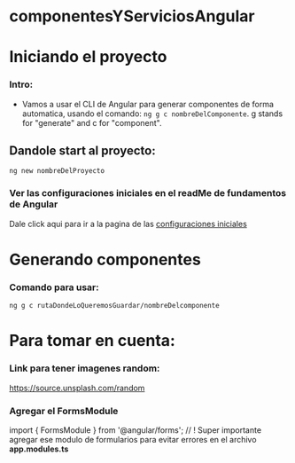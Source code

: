 # componentesYServiciosAngular
# Iniciando el proyecto

### Intro: 

 - Vamos a usar el CLI de Angular para generar componentes de forma automatica, usando el comando: 
    `ng g c nombreDelComponente`. g stands for "generate" and c for "component".

## Dandole start al proyecto: 

  `ng new nombreDelProyecto` 

### Ver las configuraciones iniciales en el readMe de fundamentos de Angular 

  Dale click aqui para ir a la pagina de las [configuraciones iniciales](https://github.com/angelDariaux/fundamentosAngular/blob/master/README.md)

# Generando componentes 
### Comando para usar: 

`ng g c rutaDondeLoQueremosGuardar/nombreDelcomponente` 

# Para tomar en cuenta:

### Link para tener imagenes random: 
  https://source.unsplash.com/random


### Agregar el FormsModule 

import { FormsModule } from '@angular/forms'; // ! Super importante agregar ese modulo de formularios para evitar errores en el archivo **app.modules.ts**
